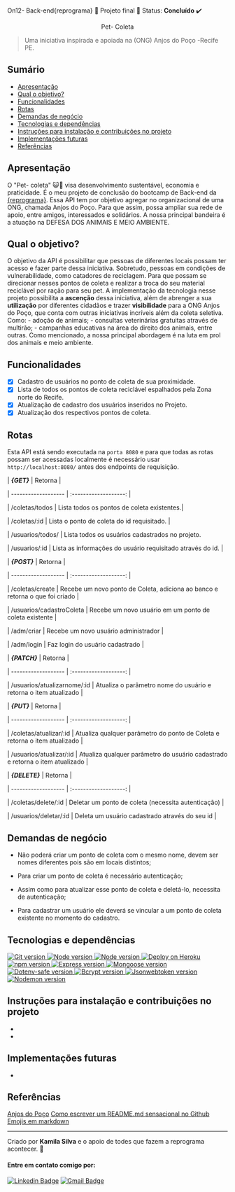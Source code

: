 On12- Back-end{reprograma} :purple_heart: Projeto final 🚀 Status: **Concluído** :heavy_check_mark:

<p  align="center"> Pet- Coleta <p>

> Uma iniciativa inspirada e apoiada na (ONG) Anjos do Poço -Recife PE.

  
## **Sumário**  

- [Apresentação](#apresentação)
- [Qual o objetivo?](#qual-o-objetivo?)
- [Funcionalidades](#funcionalidades)
- [Rotas](#rotas)
- [Demandas de negócio](#demandas-de-negocio)
- [Tecnologias e dependências ](#tecnologias-e-dependências)
- [Instruções para instalação e contribuições no projeto](#instruções-para-instalação-e-contribuições-no-projeto)
- [Implementações futuras](#implementações-futuras)
- [Referências](#referências)

## **Apresentação**

O "Pet- coleta"  :smiley_cat::dog: visa desenvolvimento sustentável, economia e praticidade. É o meu projeto de conclusão do bootcamp de Back-end da [{reprograma}](https://reprograma.com.br/). Essa  API  tem por objetivo agregar no organizacional de uma ONG, chamada Anjos do Poço. Para que assim, possa ampliar sua rede de apoio, entre amigos, interessados e solidários. A nossa principal bandeira é a atuação na DEFESA DOS ANIMAIS E MEIO AMBIENTE. 


## **Qual o objetivo?**

O objetivo da API é possibilitar que  pessoas de diferentes locais possam ter acesso e fazer parte dessa iniciativa. Sobretudo, pessoas em condições de vulnerabilidade, como catadores de reciclagem. Para que possam se direcionar nesses pontos de coleta e realizar a troca do seu material reciclável por ração para seu pet. 
A implementação da tecnologia nesse projeto possibilita a **ascenção** dessa iniciativa, além de abrenger a sua **utilização** por diferentes cidadãos e trazer **visibilidade** para a ONG Anjos do Poço, que conta com outras iniciativas incríveis além da coleta seletiva. 
Como: 
	-  adoção de animais;
	- consultas veterinárias gratuitas através de multirão;
	-  campanhas educativas na área do direito dos animais, entre outras. 
Como mencionado, a nossa principal abordagem é na luta em prol dos animais e meio ambiente. 

## **Funcionalidades**

  
- [X] Cadastro de usuários no ponto de coleta de sua proximidade. 
- [X] Lista de todos os pontos de coleta reciclável espalhados pela Zona norte do Recife.
- [X] Atualização de cadastro dos usuários inseridos no Projeto. 
- [X] Atualização dos respectivos pontos de coleta. 

## **Rotas**

  
Esta API está sendo executada na `porta 8080` e para que todas as rotas possam ser acessadas localmente é necessário usar `http://localhost:8080/` antes dos endpoints de requisição.

  
| **_{GET}_** | Retorna |

| ------------------- | :-------------------: |

| /coletas/todos | Lista todos os pontos de coleta existentes.|

| /coletas/:id | Lista o ponto de coleta do id requisitado. |

| /usuarios/todos/ | Lista todos os usuários cadastrados no projeto.

| /usuarios/:id | Lista as informações do usuário requisitado através do id. |



| **_{POST}_** | Retorna |

| ------------------- | :-------------------: |

| /coletas/create | Recebe um novo ponto de Coleta, adiciona ao banco e retorna o que foi criado |

| /usuarios/cadastroColeta | Recebe um novo usuário em um ponto de coleta existente |

| /adm/criar | Recebe um novo usuário administrador |

| /adm/login | Faz login do usuário cadastrado |


  

| **_{PATCH}_** | Retorna |

| ------------------- | :-------------------: |

| /usuarios/atualizarnome/:id | Atualiza o parâmetro nome do usuário e retorna o item atualizado |

  

| **_{PUT}_** | Retorna |

| ------------------- | :-------------------: |

| /coletas/atualizar/:id | Atualiza qualquer parâmetro do ponto de Coleta e retorna o item atualizado |

| /usuarios/atualizar/:id | Atualiza qualquer parâmetro do usuário cadastrado e retorna o item atualizado |



| **_{DELETE}_** | Retorna |

| ------------------- | :-------------------: |

| /coletas/delete/:id | Deletar um ponto de coleta (necessita autenticação) |

| /usuarios/deletar/:id | Deleta um usuário cadastrado através do seu id |


## Demandas de negócio

- Não poderá criar um ponto de coleta com o mesmo nome, devem ser nomes diferentes pois são em locais distintos;

- Para criar um ponto de coleta é necessário autenticação;

- Assim como para atualizar esse ponto de coleta e deletá-lo, necessita de autenticação;

- Para cadastrar um usuário ele deverá se vincular a um ponto de coleta existente no momento do cadastro. 

## **Tecnologias e dependências**

 
<p  align="left">
<a>
<a  href="https://git-scm.com/"><img  alt="Git version"  src="https://img.shields.io/badge/Git/GitHub-yellow">
<a  href="https://nodejs.org/pt-br/"><img  alt="Node version"  src="https://img.shields.io/badge/NodeJS-yellow">
<a  href="https://www.mongodb.com/cloud/atlas"><img  alt="Node version"  src="https://img.shields.io/badge/MongoDB%20Atlas-yellow">
<a  href="https://herokuapp.com/"><img  alt="Deploy on Heroku"  src="https://img.shields.io/badge/Heroku-yellow">
<br/>
<a  href="https://www.npmjs.com/"><img  alt="npm version"  src="https://img.shields.io/badge/npm-6.14.6-yellow">
<a  href="https://expressjs.com/pt-br/"><img  alt="Express version"  src="https://img.shields.io/badge/express-4.17.1-yellow">
<a  href="https://mongoosejs.com/"><img  alt="Mongoose version"  src="https://img.shields.io/badge/mongoose-5.10.17-yellow">
<a  href="https://www.npmjs.com/package/dotenv-safe"><img  alt="Dotenv-safe version"  src="https://img.shields.io/badge/dotenv-8.2.0-yellow">
<a  href="https://www.npmjs.com/package/bcryptjs"><img  alt="Bcrypt version"  src="https://img.shields.io/badge/bcrypt-5.0.0-yellow">
<a  href="https://www.npmjs.com/package/jsonwebtoken"><img  alt="Jsonwebtoken version"  src="https://img.shields.io/badge/jsonwebtoken-8.5.1-yellow">
<a  href="https://www.npmjs.com/package/nodemon"><img  alt="Nodemon version"  src="https://img.shields.io/badge/nodemon-2.0.6-yellow">
</a>
</p>


## **Instruções para instalação e contribuições no projeto**

-
-

## **Implementações futuras**
-

## **Referências**


[Anjos do Poço](http://www.anjosdopoco.org/)
[Como escrever um README.md sensacional no Github](https://dev.to/reginadiana/como-escrever-um-readme-md-sensacional-no-github-4509#o-que-%C3%A9-o-readme)
[Emojis em markdown](https://gist.github.com/tgmarinho/6cf35ac45644a0b68a45069d23c2e4b6)

<hr>

  

Criado  por **Kamila Silva** e o apoio de todes que fazem a reprograma acontecer. :purple_heart:
#### Entre em contato comigo por:
[![Linkedin Badge](https://img.shields.io/badge/-Kamila%20Silva-blue?style=flat-square&logo=Linkedin&logoColor=white)](https://www.linkedin.com/in/kamila-silva/) 
[![Gmail Badge](https://img.shields.io/badge/-kamillasilva140@gmail.com-c14438?style=flat-square&logo=Gmail&logoColor=white&link=mailto:olga.mahin@gmail.com)](mailto:kamillasilva140@gmail.com)

